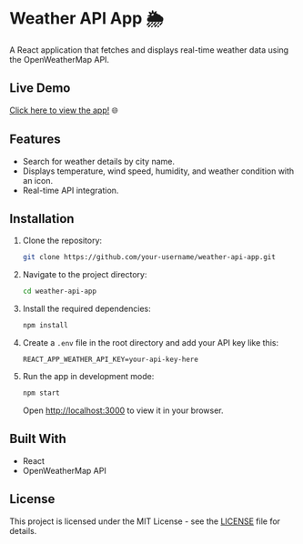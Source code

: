 # Weather API App 🌦️

A React application that fetches and displays real-time weather data using the OpenWeatherMap API.

## Live Demo
[Click here to view the app!](https://weather-app-c911e.web.app/) 🌐

## Features
- Search for weather details by city name.
- Displays temperature, wind speed, humidity, and weather condition with an icon.
- Real-time API integration.

## Installation

1. Clone the repository:
   ```bash
   git clone https://github.com/your-username/weather-api-app.git
   ```
2. Navigate to the project directory:
   ```bash
   cd weather-api-app
   ```
3. Install the required dependencies:
   ```bash
   npm install
   ```
4. Create a `.env` file in the root directory and add your API key like this:
   ```
   REACT_APP_WEATHER_API_KEY=your-api-key-here
   ```
5. Run the app in development mode:
   ```bash
   npm start
   ```

   Open [http://localhost:3000](http://localhost:3000) to view it in your browser.

## Built With
- React
- OpenWeatherMap API

## License
This project is licensed under the MIT License - see the [LICENSE](LICENSE) file for details.
```
